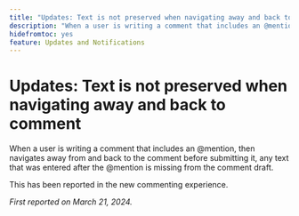 ```yaml
---
title: "Updates: Text is not preserved when navigating away and back to comment"
description: "When a user is writing a comment that includes an @mention, then navigates away from and back to the comment before submitting it, any text that was entered after the @mention is missing from the comment draft."
hidefromtoc: yes
feature: Updates and Notifications
---
```


# Updates: Text is not preserved when navigating away and back to comment

When a user is writing a comment that includes an @mention, then navigates away from and back to the comment before submitting it, any text that was entered after the @mention is missing from the comment draft.

This has been reported in the new commenting experience.

_First reported on March 21, 2024._

